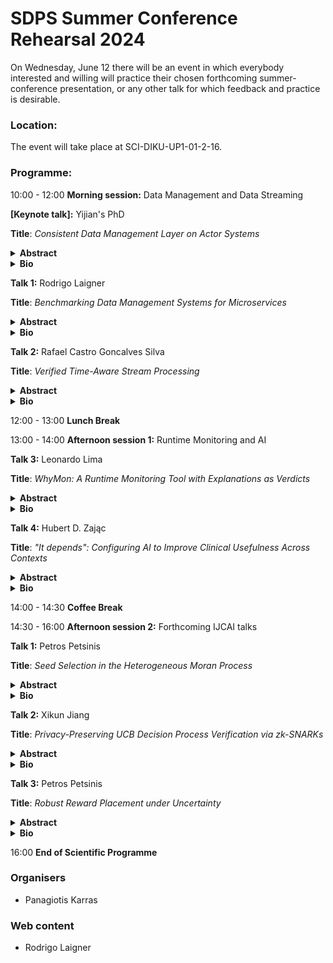 # SDPS Summer Conference Rehearsal 2024

On Wednesday, June 12 there will be an event in which everybody interested and willing will practice their chosen forthcoming summer-conference presentation, or any other talk for which feedback and practice is desirable.

### Location:
The event will take place at SCI-DIKU-UP1-01-2-16. 

### Programme:

10:00 - 12:00 **Morning session:** Data Management and Data Streaming 

**[Keynote talk]:** Yijian's PhD

**Title**: *Consistent Data Management Layer on Actor Systems*

<details><summary><b>Abstract</b></summary>
The three-tier architecture is a stalwart in client-server architectures. Its framework divides functionality into presentation,
logic, and data storage layers. Traditionally, the middle tier has hosted application logic, bridging the gap between user interfaces and backend data storage systems. However, a significant shift is underway. More and more applications are embracing a stateful paradigm in the middle tier, where the application state is maintained within the middle tier and asynchronously persisted to the backend storage.

While the practice of keeping data close to the application logic enhances responsiveness and supports high-processing tasks, it also means deviating from the inherent data management capabilities of the database system. These capabilities, such as transaction handling, data replication, and dependency management, are now the responsibility of developers. They are left with the choice of either creating their own data management mechanisms or integrating them directly into the application code. Simultaneously, a trend is emerging of shifting from monolithic structures towards modular, loosely coupled architectures, such as microservices. This architecture brings systems with easier maintenance, independent deployment and scalability, reliability, and diverse technology choices. However, it exacerbates the challenge of managing data across distributed servers.

In light of the critical challenge and urgent need to manage data in the stateful middle tier, this project aims to provide an efficient and scalable data management solution for data-intensive, distributed, and large-scale applications. This project establishes a data management layer on top of the actor system, integrating an expressive data model for actor state management, a novel transaction library and transaction programming abstraction for multi-actor multi-server transactions, an actor migration mechanism for scaling systems while preserving consistent transactional guarantees, and an actor-oriented transactional log replication method.
</details>

<details><summary><b>Bio</b></summary>
Yijian Liu is currently a PhD student in Department of Computer Science at Copenhagen University. She is supervised by professor Yongluan Zhou. Her research work mainly focuses on building efficient and scalable data management solutions on actor systems. One of her research work “Hybrid Deterministic and Nondeterministic Execution of Transactions in Actor systems” was published in a top conference Sigmod in 2022. Her other works are bringing more database features to the stateful actor-oriented application layer.
</details>

**Talk 1:** Rodrigo Laigner

**Title**: *Benchmarking Data Management Systems for Microservices* 

<details><summary><b>Abstract</b></summary>
Microservice architectures emerged as a popular architecture for designing scalable distributed applications. Although microservices have been extensively employed in industry settings for over a decade, there is little understanding of the data management challenges that arise in these applications. As a result, it is difficult to advance data system technologies for supporting microservice applications. 

To fill this gap, we present *Online Marketplace*, a microservice benchmark that incorporates core data management challenges that existing benchmarks have not sufficiently addressed. These challenges include transaction processing, query processing, event processing, constraint enforcement, and data replication. We have defined criteria for various data management issues to enable proper comparison across data systems and platforms.

After specifying the benchmark, we present the challenges we faced in creating workloads that accurately reflect the dynamic and distributed state of the microservices. We also discuss issues that we encountered when implementing *Online Marketplace* in state-of-the-art data platforms and meeting the criteria. Our evaluation demonstrates that the benchmark is a valuable tool for testing important properties sought by microservice practitioners. As a result, our proposed benchmark will facilitate the design of future data systems to meet the expectations of microservice practitioners.
</details>

<details><summary><b>Bio</b></summary>
Rodrigo Laigner is a PhD fellow in the Department of Computer Science at University of Copenhagen under the supervision of Prof. Yongluan Zhou. His research targets building efficient and consistent database systems for data management requirements found in modern data-intensive applications, such as those following the microservice architectural style. 
</details>

**Talk 2:** Rafael Castro Goncalves Silva

**Title**: *Verified Time-Aware Stream Processing*

<details><summary><b>Abstract</b></summary>
Stream processing frameworks provide programming abstractions that allow their users to express the desired time-dependent data analysis. The frameworks organize the computation as a directed graph of interconnected operators that perform event-wise transformations. We tackle the correctness question for programs expressed in this way. To this end, we model (possibly stateful) operators and define their composition, model data streams with time-stamps and watermarks, define reusable, modular operators, and prove their correctness in the Isabelle/HOL proof assistant, taking advantage of its advanced coinductive methods infrastructure. We demonstrate the usefulness of our model by verifying stream processing algorithms computing incremental histograms and relational join.
</details>

<details><summary><b>Bio</b></summary>
Rafael Castro G. Silva researches formal verification of software. More precisely, software that manifests "real-world" behavior like side effects, and non-termination. His Ph.D research focuses on verifying stream processing programs, that are usually written using frameworks like Apache Flick and Timely Dataflow. Other topics of his interest are proof assistants, functional programming, and type systems.
</details>

12:00 - 13:00 **Lunch Break**

13:00 - 14:00 **Afternoon session 1:** Runtime Monitoring and AI

**Talk 3:** Leonardo Lima

**Title**: *WhyMon: A Runtime Monitoring Tool with Explanations as Verdicts*

<details><summary><b>Abstract</b></summary>
I will present WhyMon, a runtime monitoring tool that produces explanations as verdicts. Receiving as input a metric first-order temporal logic (MFOTL) formula and a stream prefix of time-stamped data-carrying events, WhyMon incrementally outputs explanations that describe why each variable assignment satisfies or violates the formula. The tool includes a graphical user interface that facilitates the exploration and understanding of these explanations. Additionally, it incorporates a formally verified checker that can certify the
explanations. I will demonstrate WhyMon's usage throughout the talk.
</details>


<details><summary><b>Bio</b></summary>
I am a PhD student in Computer Science at the University of Copenhagen, under the supervision of Dmitriy Traytel. I am interested in building reliable systems. Hence, I do (research in) formal methods. I started my research endeavours in the areas of proof theory and interactive theorem proving. Nowadays I spend most of my time doing research in runtime verification. I am particularly interested in the development of explainable runtime monitoring tools.
</details>

**Talk 4:** Hubert D. Zając

**Title**: *"It depends": Configuring AI to Improve Clinical Usefulness Across Contexts*


<details><summary><b>Abstract</b></summary>
Artificial Intelligence (AI) repeatedly match or outperform radiologists in lab experiments. However, real-world implementations of radiological AI-based systems are found to provide little to no clinical value. This paper explores how to design AI for clinical usefulness in different contexts. We conducted 19 design sessions and design interventions with 13 radiologists from 7 clinical sites in Denmark and Kenya, based on three iterations of a functional AI-based prototype. Ten sociotechnical dependencies were identified as crucial for the design of AI in radiology. We conceptualised four technical dimensions that must be configured to the intended clinical context of use: AI functionality, AI medical focus, AI decision threshold, and AI Explainability. We present four design recommendations on how to address dependencies pertaining to the medical knowledge, clinic type, user expertise level, patient context, and user situation that condition the configuration of these technical dimensions.
</details>


<details><summary><b>Bio</b></summary>
Hubert D. Zając did his PhD on healthcare AI in Denmark and Kenya. He spent his fair share creating value for shareholders as a UX designer and software developer, which motivated him to try creating value for society instead. He is now a Postdoc at the University of Copenhagen researching methods of realisation of AI in the industry, and a member of the Confronting Data Co-Lab. He is interested in exploring the truth behind medical data, especially how data is collected, designed, labelled, and used. His research and passions also converge in exploring the challenges and opportunities of applying AI in real-world settings. He is always up for a chat about data creation, AI, or the real-world inadequacy of heatmaps.
</details>

14:00 - 14:30 **Coffee Break**

14:30 - 16:00 **Afternoon session 2:** Forthcoming IJCAI talks

**Talk 1:** Petros Petsinis

**Title**: *Seed Selection in the Heterogeneous Moran Process*


<details><summary><b>Abstract</b></summary>
The Moran process is a classic stochastic process that models the rise
and takeover of novel traits in network-structured populations. In
biological terms, a set of mutants, each with fitness m ∈ (0, ∞) invade
a population of residents with fitness 1. Each agent reproduces at a
rate proportional to its fitness and each offspring replaces a random
network neighbor. The process ends when the mutants either fixate (take
over the whole population) or go extinct. The fixation probability
measures the success of the invasion. To account for environmental
heterogeneity, we study a generalization of the Standard process, called
the Heterogeneous Moran process. Here, the fitness of each agent is
determined both by its type (resident/mutant) and the node it occupies.
We study the natural optimization problem of seed selection: given a
budget k, which k agents should initiate the mutant invasion to maximize
the fixation probability? We show that the problem is strongly
inapproximable: it is NP-hard to distinguish between maximum fixation
probability 0 and 1. We then focus on mutant-biased networks, where each
node exhibits at least as large mutant fitness as resident fitness. We
show that the problem remains NP-hard, but the fixation probability
becomes submodular, and thus the optimization problem admits a greedy (1
− 1/e)-approximation. An experimental evaluation of the greedy algorithm
along with various heuristics on real-world data sets corroborates our
results.
</details>


<details><summary><b>Bio</b></summary>
Petros Petsinis is a PhD student at the Computer Science Department of Aarhus University in Denmark. He obtained his bachelor’s degree from the Department of Informatics, AUTH Greece (2020). He also holds a master’s degree in computer science from the Department of Informatics and Telecommunications, NKUA Greece (2022). His main interests are in the area of network analysis, artificial intelligence, and combinatorial optimization.
</details>

**Talk 2:** Xikun Jiang

**Title**: *Privacy-Preserving UCB Decision Process Verification via zk-SNARKs*


<details><summary><b>Abstract</b></summary>
With the increasingly widespread application of machine learning, how to
strike a balance between protecting the privacy of data and algorithm
parameters and ensuring the verifiability of machine learning has always
been a challenge. This study explores the intersection of reinforcement
learning and data privacy, specifically addressing the Multi-Armed
Bandit (MAB) problem with the Upper Confidence Bound (UCB) algorithm. We
introduce zkUCB, an innovative algorithm that employs the Zero-Knowledge
Succinct Non-Interactive Argument of Knowledge (zk-SNARKs) to enhance
UCB. zkUCB is carefully designed to safeguard the confidentiality of
training data and algorithmic parameters, ensuring transparent UCB
decision-making.
Experiments highlight zkUCB’s superior performance, attributing its
enhanced reward to judicious quantization bit usage that reduces
information entropy in the decision-making process. zkUCB’s proof size
and verification time scale linearly with the execution steps of zkUCB.
This showcases zkUCB’s adept balance between data security and
operational efficiency. This approach contributes significantly to the
ongoing discourse on reinforcing data privacy in complex decision-making
processes, offering a promising solution for privacy-sensitive applications.
</details>


<details><summary><b>Bio</b></summary>
Xikun Jiang is a Postdoctoral Fellow at the University of Copenhagen and
part of the Software, Data, People & Society (SDPS) Section. Her
research lies in the intersection of economics, data science, and
machine learning. In particular, she focuses on designing algorithms for
novel techniques in data trading. Additionally, she is also interested
in verifiable machine learning and blockchain.
</details>

**Talk 3:** Petros Petsinis

**Title**: *Robust Reward Placement under Uncertainty*


<details><summary><b>Abstract</b></summary>
We consider a problem of placing generators of rewards to be collected
by randomly moving agents in a network. In many settings, the precise
mobility pattern may be one of several possible, based on parameters
outside our control, such as weather conditions. The placement should be
robust to this uncertainty, to gain a competent total reward across
possible networks. To study such scenarios, we introduce the Robust
Reward Placement problem (RRP). Agents move randomly by a Markovian
Mobility Model with a predetermined set of locations whose connectivity
is chosen adversarially from a known set Π of candidates. We aim to
select a set of reward states within a budget that maximizes the minimum
ratio, among all candidates in Π, of the collected total reward over the
optimal collectable reward under the same candidate. We prove that RRP
is NP-hard and inapproximable, and develop Ψ-Saturate, a
pseudo-polynomial time algorithm that achieves an ϵ-additive
approximation by exceeding the budget constraint by a factor that scales
as O(ln |Π|/ϵ). In addition, we present several heuristics, most
prominently one inspired by a dynamic programming algorithm for the
max–min 0–1 KNAPSACK problem. We corroborate our theoretical analysis
with an experimental evaluation on synthetic and real data.
</details>


<details><summary><b>Bio</b></summary>
Petros Petsinis is a PhD student at the Computer Science Department of
Aarhus University in Denmark. He obtained his bachelor’s degree from the
Department of Informatics, AUTH Greece (2020). He also holds a master’s
degree in computer science from the Department of Informatics and
Telecommunications, NKUA Greece (2022). His main interests are in the
area of network analysis, artificial intelligence, and combinatorial
optimization.
</details>

16:00 **End of Scientific Programme**

### Organisers
- Panagiotis Karras

### Web content
- Rodrigo Laigner
